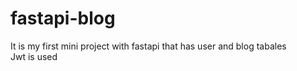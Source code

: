 # fastapi-blog
It is my first mini project with fastapi  that has user and blog tabales <br />
Jwt is used <br />
